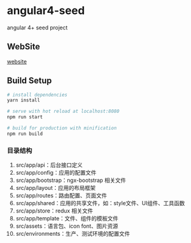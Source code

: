 # angular4-seed
angular 4+ seed project

## WebSite
[website](http://angular-seed.oss-cn-hangzhou.aliyuncs.com/#/simpleUI/table)

## Build Setup

``` bash
# install dependencies
yarn install

# serve with hot reload at localhost:8080
npm run start

# build for production with minification
npm run build
```

### 目录结构
1. src/app/api：后台接口定义
1. src/app/config：应用的配置文件
1. src/app/bootstrap：ngx-bootstrap 相关文件
1. src/app/layout：应用的布局框架
1. src/app/routes：路由配置、页面文件
1. src/app/shared：应用的共享文件，如：style文件、UI组件、工具函数
1. src/app/store：redux 相关文件
1. src/app/template：文件、组件的模板文件
1. src/assets：语言包、icon font、图片资源
1. src/environments：生产、测试环境的配置文件
